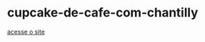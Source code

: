 # cupcake-de-cafe-com-chantilly
<a href="https://mariliafrancalino.github.io/cupcake-de-cafe/">acesse o site</a>